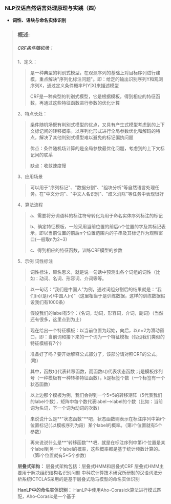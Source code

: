 ### NLP汉语自然语言处理原理与实践（四）
- **词性、语块与命名实体识别**
> ### 概述:
>
>
>
>
> ##### CRF条件随机场：
> 1、定义：
>>    是一种典型的判别式模型，在观测序列的基础上对目标序列进行建模，重点解决"序列化标注问题"。即：给定的输出识别序列Y和观测序列X，通过定义条件概率P(Y|X)来描述模型
>>
>> CRF是一种典型的判别式模型，它是根据模板，得到相应的特征函数，再通过这些特征函数进行参数的优化计算
>
> 2、特点长处：
>> 条件随机场既有判别式模型的优点，又具有产生式模型考虑到的上下文标记间的转移概率。以序列化形式进行全局参数优化和解码的特点，解决了其他判别式模型难以避免的标记偏执问题
>>
>> 优点：条件随机场计算的是全局参数最优化问题，考虑到的上下文标记间的联系
>>
>> 缺点：收敛速度慢
>>
> 3、应用场景
>> 可以用于"序列标记"、"数据分割"、"组块分析"等自然语言处理任务。在"中文分词"、"中文人名识别"、"歧义消除"等任务中表现很好
>
> 4、算法流程
>> a、需要将分词语料的标注符号转化为用于命名实体序列标注的标记
>>
>> b、确定特征模板，一般采用当前位置的前后n个位置的字及其标记表示，即以当前位置的前后n个位置范围内的子串及其标记作为观察窗口(一般取n为2~3)
>>
>> c、得到相应的特征函数，训练CRF模型的参数
>
> 5、示例 词性标注
>
>>词性标注，顾名思义，就是说一句话中预测出各个词组的词性（比如：动词、名词、形容词、介词等等。
>
>>以一句话：“我们是中国人”为例，通过词组分割后的结果就是：“我们(n)/是(v)/中国人(n)”（这里相当于是训练数据，这样的训练数据假设我们有1000条）
>
>>假设我们的label有5个：{名词，动词，形容词，介词，副词}（当然还有很多，这里点到为止）
>
>>现在给出一个特征模板：以当前位置为起始，向后，以n=2为滑动窗口，即：当前词和接下来的一个词为一个特征模板（假设我们类似的特征模板有7个）
>
>>准备好了吗？要开始解释公式部分了，该部分请对照CRF的公式。(略)
>
>>其中，函数t()代表转移函数，而函数s()代表状态函数；j是模板序列号（一种模板有一种转移特征函数），k是标签个数（一个标签有一个状态函数）
>
>>以上边那个模板为例，我们会得到一个5*5的转移矩阵（5代表我们的label个数），矩阵中每个数代表label-->label的个数（比如：当前词为名词，下一个词为动词的次数）
>
>>来说说什么是**"状态函数"**吧，状态函数则表示在标注序列中第i个位置标记(（以模板序列为段）某个label的概率。（第i个位置就有5个参数）
>
>>再来说说什么是**“转移函数”**吧，就是在标注序列中第i个位置是某个label到另一个label的概率，这些概率都是基于统计频数计算的。（第i个位置就有5*5个参数）
>
>
>
> **层叠式架构：**
>       层叠式架构包括：层叠式HMM和层叠式CRF
>       层叠式HMM主要用于解决组织结构名识别问题
>       中科院计算技术研究所研制的汉语词法分析系统ICTCLAS采用的是基于层叠式隐马模型的命名实体识别
>
>
> **HanLP中的命名实体识别：**
> HanLP中使用Aho-Corasick算法进行模式匹配，Aho-Corasic是一个基于
>
